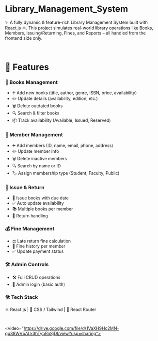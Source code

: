 # Library_Management_System

✨ A fully dynamic & feature-rich Library Management System built with React.js ⚛️.
This project simulates real-world library operations like Books, Members, Issuing/Returning, Fines, and Reports – all handled from the frontend side only.</p>
<br>
<h1>🚀 Features</h1>
<h3>📖 Books Management</h3>
<ul>
  <li>➕ Add new books (title, author, genre, ISBN, price, availability)</li>
  <li>✏️ Update details (availability, edition, etc.)</li>
  <li>🗑️ Delete outdated books</li>
  <li>🔍 Search & filter books</li>
  <li>📦 Track availability (Available, Issued, Reserved)</li>
</ul>

<h3>👥 Member Management</h3>
<ul>
  <li>➕ Add members (ID, name, email, phone, address)</li>
  <li>✏️ Update member info</li>
  <li>🗑️ Delete inactive members</li>
  <li>🔍 Search by name or ID</li>
  <li>🏷️ Assign membership type (Student, Faculty, Public)</li>
</ul>

<h3>🔄 Issue & Return</h3>
<ul>
  <li>📖 Issue books with due date</li>
  <li>✅ Auto update availability</li>
  <li>📚 Multiple books per member</li>
  <li>🔄 Return handling</li>
</ul>

<h3>💰 Fine Management</h3>
<ul>
  <li>⚖️ Late return fine calculation</li>
  <li>📑 Fine history per member</li>
  <li>✅ Update payment status</li>
</ul>

<h3>🛠️ Admin Controls</h3>
<ul>
  <li>🛠️ Full CRUD operations</li>
  <li>🔑 Admin login (basic auth)</li>
</ul>

<h3>🛠️ Tech Stack</h3>
<p>⚛️ React.js | 🎨 CSS / Tailwind | 🔄 React Router</p>
<br>


<video="https://drive.google.com/file/d/1VaXH9Hc2MN-gu38WVbALk3hTybRn8jDI/view?usp=sharing">
